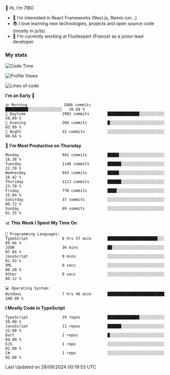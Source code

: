 👋 Hi, I’m 7IBO

- 👀 I’m interested in React Frameworks (Next.js, Remix.run...)
- 📚 I love learning new technologies, projects and open source code (mostly in js/ts)
- 💼 I'm currently working at Fluidexpert (France) as a junior lead developer

### My stats
<!--START_SECTION:waka-->
![Code Time](http://img.shields.io/badge/Code%20Time-669%20hrs%2055%20mins-blue)

![Profile Views](http://img.shields.io/badge/Profile%20Views-0-blue)

![Lines of code](https://img.shields.io/badge/From%20Hello%20World%20I%27ve%20Written-6.4%20million%20lines%20of%20code-blue)

**I'm an Early 🐤** 

```text
🌞 Morning                1980 commits        ██████████░░░░░░░░░░░░░░░   38.68 % 
🌆 Daytime                2902 commits        ██████████████░░░░░░░░░░░   56.69 % 
🌃 Evening                204 commits         █░░░░░░░░░░░░░░░░░░░░░░░░   03.99 % 
🌙 Night                  33 commits          ░░░░░░░░░░░░░░░░░░░░░░░░░   00.64 % 
```
📅 **I'm Most Productive on Thursday** 

```text
Monday                   941 commits         █████░░░░░░░░░░░░░░░░░░░░   18.38 % 
Tuesday                  1146 commits        ██████░░░░░░░░░░░░░░░░░░░   22.39 % 
Wednesday                943 commits         █████░░░░░░░░░░░░░░░░░░░░   18.42 % 
Thursday                 1213 commits        ██████░░░░░░░░░░░░░░░░░░░   23.70 % 
Friday                   770 commits         ████░░░░░░░░░░░░░░░░░░░░░   15.04 % 
Saturday                 37 commits          ░░░░░░░░░░░░░░░░░░░░░░░░░   00.72 % 
Sunday                   69 commits          ░░░░░░░░░░░░░░░░░░░░░░░░░   01.35 % 
```


📊 **This Week I Spent My Time On** 

```text
💬 Programming Languages: 
TypeScript               6 hrs 57 mins       ██████████████████████░░░   89.66 % 
JSON                     36 mins             ██░░░░░░░░░░░░░░░░░░░░░░░   07.84 % 
JavaScript               9 mins              ░░░░░░░░░░░░░░░░░░░░░░░░░   01.93 % 
XML                      0 secs              ░░░░░░░░░░░░░░░░░░░░░░░░░   00.20 % 
Other                    0 secs              ░░░░░░░░░░░░░░░░░░░░░░░░░   00.12 % 

💻 Operating System: 
Windows                  7 hrs 46 mins       █████████████████████████   100.00 % 
```

**I Mostly Code in TypeScript** 

```text
TypeScript               29 repos            ██████████████░░░░░░░░░░░   58.00 % 
JavaScript               11 repos            ██████░░░░░░░░░░░░░░░░░░░   22.00 % 
Dart                     2 repos             █░░░░░░░░░░░░░░░░░░░░░░░░   04.00 % 
EJS                      1 repo              ░░░░░░░░░░░░░░░░░░░░░░░░░   02.00 % 
C#                       1 repo              ░░░░░░░░░░░░░░░░░░░░░░░░░   02.00 % 
```




 Last Updated on 28/06/2024 00:19:53 UTC
<!--END_SECTION:waka-->
